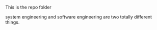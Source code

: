 This is the repo folder

system engineering and software engineering are two totally different things.
